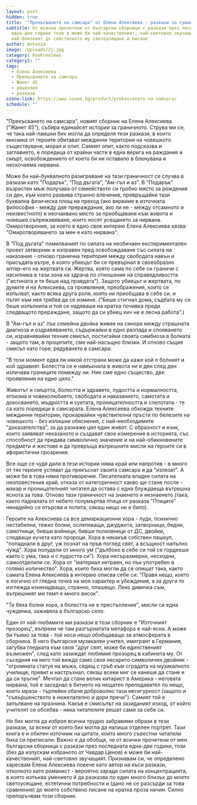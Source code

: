 ```yaml
---
layout: post
hidden: true
title: '"Прекъсването на самсара" от Елена Алексиева - разкази за граничното'
subtitle: От всички прочетени от български сборници с разкази през последната
  една-две години този е може би най-качественият, най-световно звучащият,
  най-близкият до собственото му светоусещане и писане
author: Antonia
image: /Uploads/2j.jpg
category: bookreviews
category2: ""
tags:
  - Елена Алексиева
  - Прекъсването на самсара
  - Жанет 45
  - рецензия
  - разкази
ozone-link: https://www.ozone.bg/product/prekasvaneto-na-samsara/
schedule: ""
---
```

"Прекъсването на самсара", новият сборник на Елена Алексиева ("Жанет 45"), събира единайсет истории за граничното. Струва ми се, че така най-лаишки бих могла да определя тези разкази, в които мнозина от героите обитават междинни територии на човешкото съществуване, морал и опит. Самият опит, както подсказва и заглавието, е поредица от крайни части в една верига на раждания и смърт, освобождението от което би ни оставило в бленувана и нескочаема нирвана.  

Може би най-буквалното разиграване на тази граничност се случва в разкази като "Подарък", "Под дъгата", "Ам-гъл и аз". В "Подарък" възрастен мъж получава от семейството си гробно място за рождения си ден, към което развива странно влечение, превръщайки тази буквална физическа площ на преход (ако вярваме в източната философия - между две прераждания, ако ли не - между отсамното и неизвестното) в неочаквано място за приобщаване към живота и човешко съпреживяване, които носят усещането за нирвана. Омиротворение, за което в едно свое интервю Елена Алексиева казва: "Омиротворяването за мен е като нирвана".

В "Под дъгата" помилваният по силата на необичаен експериментален проект затворник е изправен пред освобождаване със силата на наказание - отново гранична територия между свободата навън и присъдата вътре, в която убиецът би се превърнал в своеобразно алтер-его на жертвата си. Жертва, която сама по себе си граничи с насилника в тази зона на здрача по отношение на справедливостта ("истината и тя беше над правдата"). Защото убиецът и жертвата, по думите и на Алексиева, са проявляния, преображения, които се изпълват, както всяка друга роля, която ни приобщава в себе си, и пътят към нея трябва да се измине. ("Беше стигнал дома, съдбата му се беше изпълнила и той се надяваше на кратка почивка преди следващото прераждане, защото да си убиец хич не е лесна работа".)

В "Ам-гъл и аз" пък семейна двойка живее на синора между страшната диагноза и оздравяването, съдържайки в едно разпада и спояването си, изравнявайки техния смисъл, постигайки своята симбиоза в болката - защото там, в процепите, сме най-насъщно близки. И отново същия смисъл като горе, редуването в самсара:

"В този момент едва ли някой отстрани може да каже кой е болният и кой здравият. Болестта се е намъкнала в живота ни и ден след ден изличава границите помежду ни. Ние сме едно същество, две проявления на едно цяло."     

Животът и смъртта, болестта и здравето, лудостта и нормалността, егоизма и човеколюбието, свободата и наказанието, самотата и докосването, мъдростта и суетата, проницателността и слепотата - те са като поредици в самсарата. Елена Алексиева обхожда техните междинни територии, прокарвайки чувствителни пръсти по белезите на човешкото - без излишни обяснения, с най-необходимите "доказателства", за да разкаже цял един живот. С образност и език, които заявяват неказаното и създават свое измерение в историята, със способност да придава символично значение и на най-обикновените предмети и жестове и да превръща вътрешните мисли на героите си в афористични прозрения.  

Все още се чудя дали в тези истории няма край или напротив - в много от тях героите успяват да прекъснат своята самсара и да "излязат". А може би в това няма противоречие. Писателката владее силата на неоповестения край, отказа от категоричност какво ще стане после - макар и проницателният читател да остава с една блуждаеща вътрешна яснота за това. Отново тази граничност на знаенето и незнаенето (така, както падналата от небето полумъртва птица от разказа "Птиците" ненадейно се отърсва и полита, сякаш нищо не е било).

Героите на Алексиева са все демаркационни хора - луди, психично нестабилни, тежко болни, ослепяващи, джуджета, затворници, бедни, самотници, бивши войници, бивши полковници от ДС, двойки, следващи кучета като пророци. Хора в някакъв собствен пашкул, "попаднали в друг, уж познат на пръв поглед свят, а всъщност напълно чужд". Хора полудели от много ум ("дълбоко в себе си той се гордееше както с ума, така и с лудостта си"). Хора несъразмерни, несходни, самоотделили се. Хора от "материал нетраен, но пък употребен в голямо количество". Хора, които биха могли да се опишат така, както самата Елена Алексиева в интервю описва себе си: "Правя нещо, което е логично от гледна точка на моя характер и убеждения, а за други то изглежда изненадващо, странно, плашещо. Леко дивичка съм, вътрешният ми темп е много висок".

"Те бяха болни хора, а болестта не е престъпление", мисли си една чужденка, заживяла в българско село.

Един от най-любимите ми разкази в този сборник е "Източният прозорец", въпреки че там разгърнатата метафора е най-ясна. А може би тъкмо за това - той носи нещо обобщаващо за атмосферата в сборника. В него български музикален учител, имигрант в Германия, загубва гледката към своя "друг свят, може би единственият възможен", след като зазиждат любимия прозорец в кабинета му. От съседния на него той вижда само своя нескрито символичен двойник - "огромната статуя на мъжа, седящ с гръб към сградата на музикалното училище, превит и настръхнал, сякаш всеки миг се канеше да стане и да си тръгне". Мечтал да стане велик китарист в Америка - неговата нирвана, той е заседнал в битието на нещатен преподавател по нещо, което мрази - търпейки обаче доброволно тази несигурност (защото и "съвършенството е нежелателно и дори пречи"). Самият той е запълване на празнина. Какъв е смисълът на зазиданият изход, от който учителят се обсебва - нека читателите решат сами за себе си.

Не бих могла да изброя всички трудно забравими образи в тези разкази, за всеки от които бих могла да напиша отделен портрет. Тази книга е и обилен източник на цитати, които много съвестни читатели биха си преписали. Важно е да обобщя, че от всички прочетени от мен български сборници с разкази през последната една-две години, този (без да изпускам избраното от Чавдар Ценов) е може би най-качественият, най-световно звучащият. Признавам си, че определено харесвам Елена Алексиева повече като автор на къси разкази, отколкото като романист - вероятно заради силата на концентрацията, в която изпъква умението й да разказва по един много близък до моето светоусещане, естетични потребности и (дано не се разсърди за това сравнение) до моето собствено писане на кратка проза начин. Силно препоръчвам този сборник.